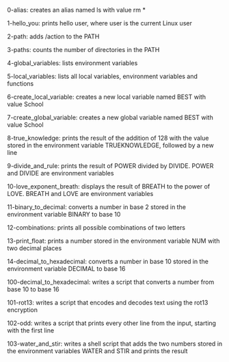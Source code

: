 0-alias: creates an alias named ls with value rm *

1-hello_you: prints hello user, where user is the current Linux user

2-path: adds /action to the PATH

3-paths: counts the number of directories in the PATH

4-global_variables: lists environment variables

5-local_variables: lists all local variables, environment variables and functions

6-create_local_variable: creates a new local variable named BEST with value School

7-create_global_variable: creates a new global variable named BEST with value School

8-true_knowledge: prints the result of the addition of 128 with the value stored in the environment variable TRUEKNOWLEDGE, followed by a new line

9-divide_and_rule: prints the result of POWER divided by DIVIDE. POWER and DIVIDE are environment variables

10-love_exponent_breath: displays the result of BREATH to the power of LOVE. BREATH and LOVE are environment variables

11-binary_to_decimal: converts a number in base 2 stored in the environment variable BINARY to base 10

12-combinations: prints all possible combinations of two letters

13-print_float: prints a number stored in the environment variable NUM with two decimal places

14-decimal_to_hexadecimal: converts a number in base 10 stored in the environment variable DECIMAL to base 16

100-decimal_to_hexadecimal: writes a script that converts a number from base 10 to base 16

101-rot13: writes a script that encodes and decodes text using the rot13 encryption

102-odd: writes a script that prints every other line from the input, starting with the first line

103-water_and_stir: writes a shell script that adds the two numbers stored in the environment variables WATER and STIR and prints the result
